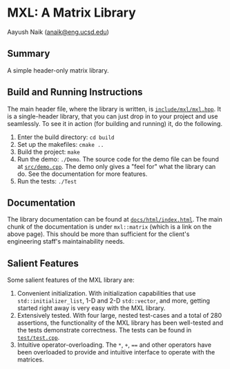 # MXL: A Matrix Library
Aayush Naik (anaik@eng.ucsd.edu)

## Summary

A simple header-only matrix library.

## Build and Running Instructions

The main header file, where the library is written, is
[`include/mxl/mxl.hpp`](include/mxl/mxl.hpp). It is a
single-header library, that you can just drop in to your project and use
seamlessly. To see it in action (for building and running) it, do the following.

1. Enter the build directory: `cd build`
2. Set up the makefiles: `cmake ..`
3. Build the project: `make`
4. Run the demo: `./Demo`. The source code for the demo file can be found at
   [`src/demo.cpp`](src/demo.cpp). The demo only gives a "feel for" what the
   library can do. See the documentation for more features.
5. Run the tests: `./Test`

## Documentation

The library documentation can be found at
[`docs/html/index.html`](docs/html/index.html). The main chunk of the
documentation is under `mxl::matrix` (which is a link on the above page). This
should be more than sufficient for the client's engineering staff's
maintainability needs.

## Salient Features

Some salient features of the MXL library are:

1. Convenient initialization. With initialization capabilities that use
   `std::initializer_list`, 1-D and 2-D `std::vector`, and more, getting
   started right away is very easy with the MXL library.
2. Extensively tested. With four large, nested test-cases and a total of 280
   assertions, the functionality of the MXL library has been well-tested and
   the tests demonstrate correctness. The tests can be found in
   [`test/test.cpp`](test/test.cpp).
3. Intuitive operator-overloading. The `*`, `+`, `==` and other operators have
   been overloaded to provide and intuitive interface to operate with the
   matrices.